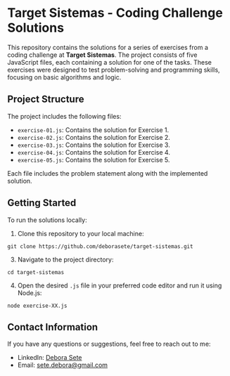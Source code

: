 # Target Sistemas - Coding Challenge Solutions

This repository contains the solutions for a series of exercises from a coding challenge at **Target Sistemas**. The project consists of five JavaScript files, each containing a solution for one of the tasks. These exercises were designed to test problem-solving and programming skills, focusing on basic algorithms and logic.

## Project Structure

The project includes the following files:

- `exercise-01.js`: Contains the solution for Exercise 1.
- `exercise-02.js`: Contains the solution for Exercise 2.
- `exercise-03.js`: Contains the solution for Exercise 3.
- `exercise-04.js`: Contains the solution for Exercise 4.
- `exercise-05.js`: Contains the solution for Exercise 5.

Each file includes the problem statement along with the implemented solution.

## Getting Started

To run the solutions locally:

1. Clone this repository to your local machine:
```
git clone https://github.com/deborasete/target-sistemas.git
```

3. Navigate to the project directory:
```
cd target-sistemas
```

4. Open the desired `.js` file in your preferred code editor and run it using Node.js:
```
node exercise-XX.js
```

## Contact Information

If you have any questions or suggestions, feel free to reach out to me:

- LinkedIn: [Debora Sete](https://www.linkedin.com/in/debora-sete/)
- Email: [sete.debora@gmail.com](mailto:sete.debora@gmail.com)
